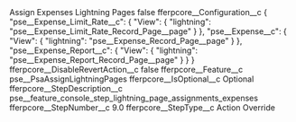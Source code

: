 <?xml version="1.0" encoding="UTF-8"?>
<CustomMetadata xmlns="http://soap.sforce.com/2006/04/metadata" xmlns:xsi="http://www.w3.org/2001/XMLSchema-instance" xmlns:xsd="http://www.w3.org/2001/XMLSchema">
    <label>Assign Expenses Lightning Pages</label>
    <protected>false</protected>
    <values>
        <field>fferpcore__Configuration__c</field>
        <value xsi:type="xsd:string">{
	&quot;pse__Expense_Limit_Rate__c&quot;: {
        &quot;View&quot;: {
            &quot;lightning&quot;: &quot;pse__Expense_Limit_Rate_Record_Page__page&quot;
        }
    },
    &quot;pse__Expense__c&quot;: {
        &quot;View&quot;: {
            &quot;lightning&quot;: &quot;pse__Expense_Record_Page__page&quot;
        }
    },
    &quot;pse__Expense_Report__c&quot;: {
        &quot;View&quot;: {
            &quot;lightning&quot;: &quot;pse__Expense_Report_Record_Page__page&quot;
        }
    }
}</value>
    </values>
    <values>
        <field>fferpcore__DisableRevertAction__c</field>
        <value xsi:type="xsd:boolean">false</value>
    </values>
    <values>
        <field>fferpcore__Feature__c</field>
        <value xsi:type="xsd:string">pse__PsaAssignLightningPages</value>
    </values>
    <values>
        <field>fferpcore__IsOptional__c</field>
        <value xsi:type="xsd:string">Optional</value>
    </values>
    <values>
        <field>fferpcore__StepDescription__c</field>
        <value xsi:type="xsd:string">pse__feature_console_step_lightning_page_assignments_expenses</value>
    </values>
    <values>
        <field>fferpcore__StepNumber__c</field>
        <value xsi:type="xsd:double">9.0</value>
    </values>
    <values>
        <field>fferpcore__StepType__c</field>
        <value xsi:type="xsd:string">Action Override</value>
    </values>
</CustomMetadata>
